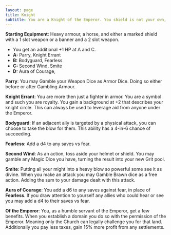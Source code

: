 ```yaml
---
layout: page
title: Knight
subtitle: You are a Knight of the Emperor. You shield is not your own, your armor is your companions, and your blade cuts only the wicked. Where a mercenary fights, you guard. When a soldier follows, you command.
---
```

**Starting Equipment**: Heavy armour, a horse, and either a marked shield with a 1 slot weapon or a banner and a 2 slot weapon.

- You get an additional +1 HP at A and C.
- **A:** Parry, Knight Errant
- **B:** Bodyguard, Fearless
- **C:** Second Wind, Smite
- **D:** Aura of Courage, 

**Parry**: You may Gamble your Weapon Dice as Armor Dice. Doing so either before or after Gambling Armour.

**Knight Errant**: You are more then just a fighter in armor. You are a symbol and such you are royalty. You gain a background at +2 that describes your knight circle. This can always be used to leverage aid from anyone under the Emperor.

**Bodyguard**: If an adjacent ally is targeted by a physical attack, you can choose to take the blow for them. This ability has a 4-in-6 chance of succeeding.

**Fearless**: Add a d4 to any saves vs fear.

**Second Wind**: As an action, toss aside your helmet or shield. You may gamble any Magic Dice you have, turning the result into your new Grit pool.

**Smite**: Putting all your might into a heavy blow so powerful some see it as divine. When you make an attack you may Gamble Brawn dice as a free action. Adding the sum to your damage dealt with this attack.

**Aura of Courage**: You add a d6 to any saves against fear, in place of **Fearless**. If you draw attention to yourself any allies who could hear or see you may add a d4 to their saves vs fear.

**Of the Emperor**: You, as a humble servant of the Emperor, get a few benefits. When you establish a domain you do so with the permission of the Emperor. Meaning only the Church can legally challenge you for that land. Additionally you pay less taxes, gain 15% more profit from any settlements.